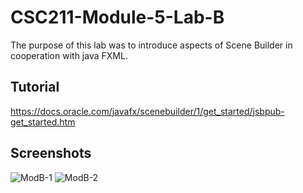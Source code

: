 # CSC211-Module-5-Lab-B
The purpose of this lab was to introduce aspects of Scene Builder in cooperation with java FXML.
## Tutorial
https://docs.oracle.com/javafx/scenebuilder/1/get_started/jsbpub-get_started.htm
## Screenshots
![ModB-1](https://user-images.githubusercontent.com/116303417/200705093-cec87c8e-0c45-48a4-bae7-54b9adf4e7a6.png)
![ModB-2](https://user-images.githubusercontent.com/116303417/200705094-d700328f-abcb-4030-abc0-db9b207a6d1d.png)
